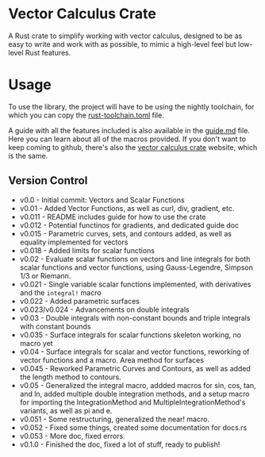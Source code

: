 # Vector Calculus Crate

A Rust crate to simplify working with vector calculus, designed to be
as easy to write and work with as possible, to mimic a high-level feel
but low-level Rust features.

# Usage
To use the library, the project will have to be using the nightly toolchain,
for which you can copy the [rust-toolchain.toml](rust-toolchain.toml) file.

A guide with all the features included is also available in the
[guide.md](guide.md) file. Here you can learn about all of the macros provided.
If you don't want to keep coming to github, there's also the
[vector calculus crate](http://periodic-move-478.notion.site) website, which is the same.

## Version Control
- v0.0 - Initial commit: Vectors and Scalar Functions
- v0.01 - Added Vector Functions, as well as curl, div, gradient, etc.
- v0.011 - README includes guide for how to use the crate
- v0.012 - Potential functinos for gradients, and dedicated guide doc
- v0.015 - Parametric curves, sets, and contours added, as well as equality
implemented for vectors
- v0.018 - Added limits for scalar functions
- v0.02 - Evaluate scalar functions on vectors and line integrals for both
scalar functions and vector functions, using Gauss-Legendre, Simpson 1/3 or Riemann.
- v0.021 - Single variable scalar functions implemented, with derivatives and 
the `integral!` macro
- v0.022 - Added parametric surfaces
- v0.023/v0.024 - Advancements on double integrals
- v0.03 - Double integrals with non-constant bounds and triple integrals with 
constant bounds
- v0.035 - Surface integrals for scalar functions skeleton working, no macro yet
- v0.04 - Surface integrals for scalar and vector functions, reworking of vector
functions and a macro. Area method for surfaces
- v0.045 - Reworked Parametric Curves and Contours, as well as added the length method
to contours.
- v0.05 - Generalized the integral macro, addded macros for sin, cos, tan, and ln, 
added multiple double integration methods, and a setup macro for importing the 
IntegrationMethod and MultipleIntegrationMethod's variants, as well as pi and e.
- v0.051 - Some restructuring, generalized the near! macro.
- v0.052 - Fixed some things, created some documentation for docs.rs
- v0.053 - More doc, fixed errors.
- v0.1.0 - Finished the doc, fixed a lot of stuff, ready to publish!